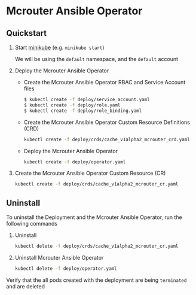 # Mcrouter Ansible Operator

## Quickstart

1. Start [minikube](https://kubernetes.io/docs/tasks/tools/install-minikube/) (e.g. `minikube start`)

    We will be using the `default` namespace, and the `default` account


1. Deploy the Mcrouter Ansible Operator

    * Create the Mcrouter Ansible Operator RBAC and Service Account files
        ```bash
        $ kubectl create -f deploy/service_account.yaml
        $ kubectl create -f deploy/role.yaml
        $ kubectl create -f deploy/role_binding.yaml
        ```

    * Create the Mcrouter Ansible Operator Custom Resource Definitions (CRD)
        ```bash
        kubectl create -f deploy/crds/cache_v1alpha2_mcrouter_crd.yaml
        ```
    * Deploy the Mcrouter Ansible Operator
        ```bash
        kubectl create -f deploy/operator.yaml
        ```

1. Create the Mcrouter Ansible Operator Custom Resource (CR)

    ```bash
    kubectl create -f deploy/crds/cache_v1alpha2_mcrouter_cr.yaml
    ```

## Uninstall

To uninstall the Deployment and the Mcrouter Ansible Operator, run the following commands

1. Uninstall
    ```bash
    kubectl delete -f deploy/crds/cache_v1alpha2_mcrouter_cr.yaml
    ```
1. Uninstall Mcrouter Ansible Operator
    ```bash
    kubectl delete -f deploy/operator.yaml
    ```

Verify that the all pods created with the deployment are being `terminated` and are deleted

